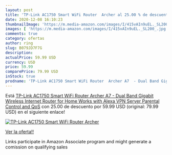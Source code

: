```yaml
---
layout: post
title: 'TP-Link AC1750 Smart WiFi Router  Archer al 25.00 % de descuento'
date: 2020-12-08 16:10:23
thumbnailImage: 'https://m.media-amazon.com/images/I/415vAIn9uEL._SL200_.jpg'
images: [ 'https://m.media-amazon.com/images/I/415vAIn9uEL._SL200_.jpg' ]
comments: true
category: ofertas
author: ring
slug: B079JD7F7G
description:
actualPrice: 59.99 USD
currency: USD
price: 59.99
comparePrice: 79.99 USD
inStock: true
prodname: 'TP-Link AC1750 Smart WiFi Router  Archer A7  - Dual Band Gigabit Wireless Internet Router for Home  Works with Alexa  VPN Server  Parental Control and QoS'
---
```


Está [TP-Link AC1750 Smart WiFi Router  Archer A7  - Dual Band Gigabit Wireless Internet Router for Home  Works with Alexa  VPN Server  Parental Control and QoS](https://www.amazon.com/dp/B079JD7F7G/?tag=tolees-20) con 25.00 de descuento por 59.99 USD (original: 79.99 USD) en el siguiente enlace!

[![TP-Link AC1750 Smart WiFi Router  Archer](https://m.media-amazon.com/images/I/415vAIn9uEL._SL200_.jpg)](https://www.amazon.com/dp/B079JD7F7G/?tag=tolees-20)

[Ver la oferta!!](https://www.amazon.com/dp/B079JD7F7G/?tag=tolees-20)

Links participate in Amazon Associate program and might generate a comission on qualifying sales


